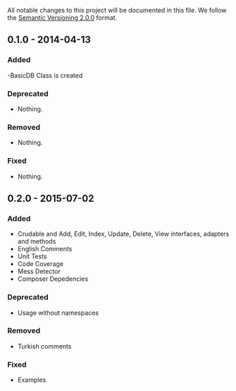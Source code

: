 All notable changes to this project will be documented in this file.
We follow the [Semantic Versioning 2.0.0](http://semver.org/) format.


## 0.1.0 - 2014-04-13

### Added
-BasicDB Class is created

### Deprecated
- Nothing.

### Removed
- Nothing.

### Fixed
- Nothing.

## 0.2.0 - 2015-07-02

### Added
- Crudable and Add, Edit, Index, Update, Delete, View interfaces, adapters and methods
- English Comments
- Unit Tests
- Code Coverage
- Mess Detector
- Composer Depedencies

### Deprecated
- Usage without namespaces

### Removed
- Turkish comments

### Fixed
- Examples